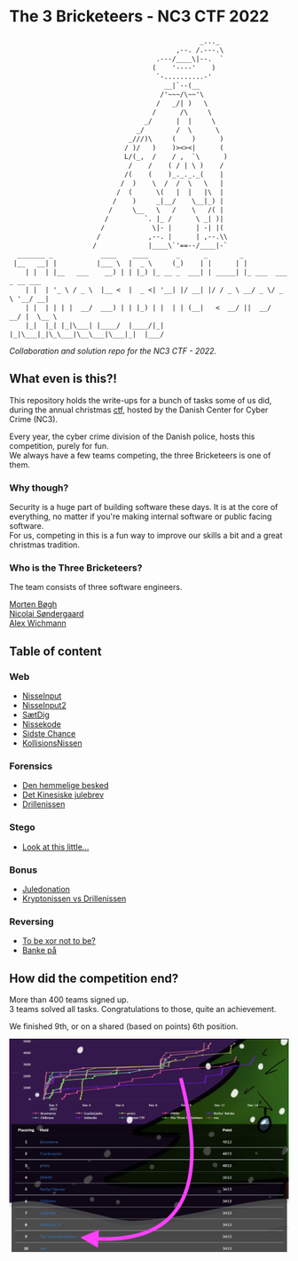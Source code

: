 # The 3 Bricketeers - NC3 CTF 2022

```text
                                                _..._
                                          ,--. /.---.\
                                     .---/____\|--.  `
                                    (    '----'    )
                                     `-..........-'
                                       __|`--(__
                                      /'~~~/\~~'\
                                     /   _/| )   \
                                    /      /\     \
                                  _/      |  |     \
                                _/        /  \      \
                              _///)\     (    )      )
                             / )/   )    )><><|      (
                             L/(_,  /    / ,  `\      )
                              /    /    ( / | \ )    /
                             /(    (    )_._._._(    |
                            /  )    \  /  /  \   \   |
                           /  (      \(   |  |   |\  |
                          /    )     _|__/    \__|_) |
                         /     \__   \   /    \   /( |
                        /         `. |_ /      \ _| )|
                       /            \|- |      | -| |(
                      /            ,--. |      | ,--.\\
                     /             |____\`'==--/____|-`
  _______ _            ____    ____       _      _        _                     
 |__   __| |          |___ \  |  _ \     (_)    | |      | |                    
    | |  | |__   ___    __) | | |_) |_ __ _  ___| | _____| |_ ___  ___ _ __ ___ 
    | |  | '_ \ / _ \  |__ <  |  _ <| '__| |/ __| |/ / _ \ __/ _ \/ _ \ '__/ __|
    | |  | | | |  __/  ___) | | |_) | |  | | (__|   <  __/ ||  __/  __/ |  \__ \
    |_|  |_| |_|\___| |____/  |____/|_|  |_|\___|_|\_\___|\__\___|\___|_|  |___/
```

_Collaboration and solution repo for the NC3 CTF - 2022._

## What even is this?!

This repository holds the write-ups for a bunch of tasks some of us did, during the annual christmas [ctf](https://en.wikipedia.org/wiki/Capture_the_flag_(cybersecurity)), hosted by the Danish Center for Cyber Crime (NC3).

Every year, the cyber crime division of the Danish police, hosts this competition, purely for fun.  
We always have a few teams competing, the three Bricketeers is one of them.

### Why though?

Security is a huge part of building software these days. It is at the core of everything, no matter if you're making internal software or public facing software.  
For us, competing in this is a fun way to improve our skills a bit and a great christmas tradition.

### Who is the Three Bricketeers?

The team consists of three software engineers.

[Morten Bøgh](https://github.com/mbogh)  
[Nicolai Søndergaard](https://github.com/nicoolai)  
[Alex Wichmann](https://github.com/visualbean)

## Table of content

### Web

* [NisseInput](Web/NisseInput/README.md)
* [NisseInput2](Web/NisseInput2/README.md)
* [SætDig](Web/SaetDig/README.md)
* [Nissekode](Web/Nissekode/README.md)
* [Sidste Chance](Web/SidsteChance/README.md)
* [KollisionsNissen](Web/Kollisionsnissen/README.md)

### Forensics

* [Den hemmelige besked](/forensics/den_hemmelige_besked.md)
* [Det Kinesiske julebrev](/forensics/det_kinesiske_julebrev.md)
* [Drillenissen](/forensics/drillenissen.md)

### Stego

* [Look at this little...](/stego/look_at_this_little.md)

### Bonus

* [Juledonation](/bonus/juledonation.md)
* [Kryptonissen vs Drillenissen](/bonus/KryptonissenVsDrillenissen/README.md)

### Reversing

* [To be xor not to be?](/reversing/ToBeXorNotToBe/README.md)
* [Banke på](/reversing/banke-paa/README.md)

## How did the competition end?

More than 400 teams signed up.  
3 teams solved all tasks. Congratulations to those, quite an achievement.

We finished 9th, or on a shared (based on points) 6th position.

![Scoreboard showing the three bricketeers on position 9](position.png)
